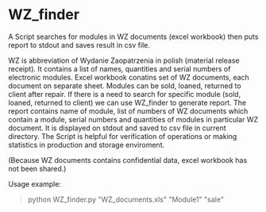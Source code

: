 # WZ_finder
A Script searches for modules in WZ documents (excel workbook) then puts report to stdout and saves result in csv file.

WZ is abbreviation of Wydanie Zaopatrzenia in polish (material release receipt). It contains a list of names, quantities and serial numbers of electronic modules. Excel workbook conatins set of WZ documents, each document on separate sheet.
Modules can be sold, loaned, returned to client after repair. If there is a need to search for specific module (sold, loaned, returned to client) we can use WZ_finder to generate report. The report contains name of module, list of numbers of WZ documents which contain a module, serial numbers and quantities of modules in particular WZ document. It is displayed on stdout and saved to csv file in current directory. The Script is helpful for verification of operations or making statistics in production and storage enviroment.

(Because WZ documents contains confidential data, excel workbook has not been shared.)

Usage example:
>python WZ_finder.py "WZ_documents.xls" "Module1" "sale"
